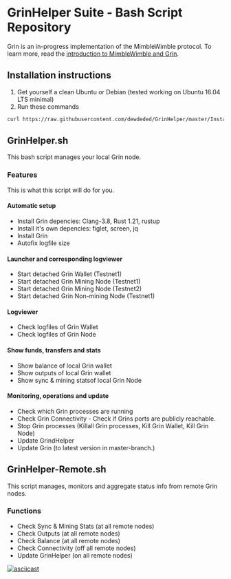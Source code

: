 # GrinHelper Suite - Bash Script Repository

Grin is an in-progress implementation of the MimbleWimble protocol. To learn more, read the [introduction to MimbleWimble and Grin](https://github.com/mimblewimble/grin/blob/master/doc/intro.md).

## Installation instructions

1. Get yourself a clean Ubuntu or Debian (tested working on Ubuntu 16.04 LTS minimal)
2. Run these commands

```bash
curl https://raw.githubusercontent.com/dewdeded/GrinHelper/master/Install.sh -sSf | bash
```

## GrinHelper.sh

This bash script manages your local Grin node.

### Features

This is what this script will do for you.

#### Automatic setup

- Install Grin depencies: Clang-3.8, Rust 1.21, rustup
- Install it's own depencies: figlet, screen, jq
- Install Grin
- Autofix logfile size

#### Launcher and corresponding logviewer

- Start detached Grin Wallet (Testnet1)
- Start detached Grin Mining Node (Testnet1)
- Start detached Grin Mining Node (Testnet2)
- Start detached Grin Non-mining Node (Testnet1)

#### Logviewer

- Check logfiles of Grin Wallet
- Check logfiles of Grin Node

#### Show funds, transfers and stats

- Show balance of local Grin wallet
- Show outputs of local Grin wallet
- Show sync & mining statsof local Grin Node

#### Monitoring, operations and update

- Check which Grin processes are running
- Check Grin Connectivity - Check if Grins ports are publicly reachable.
- Stop Grin processes (Killall Grin processes, Kill Grin Wallet, Kill Grin Node)
- Update GrindHelper
- Update Grin (to latest version in master-branch.)

## GrinHelper-Remote.sh

This script manages, monitors and aggregate status info from remote Grin nodes.

### Functions

- Check Sync & Mining Stats (at all remote nodes)
- Check Outputs (at all remote nodes)
- Check Balance (at all remote nodes)
- Check Connectivity (off all remote nodes)
- Update GrinHelper (on all remote nodes)

[![asciicast](https://asciinema.org/a/tNSrjbW66g8ph043lKT7jxqdE.png)](https://asciinema.org/a/tNSrjbW66g8ph043lKT7jxqdE)
